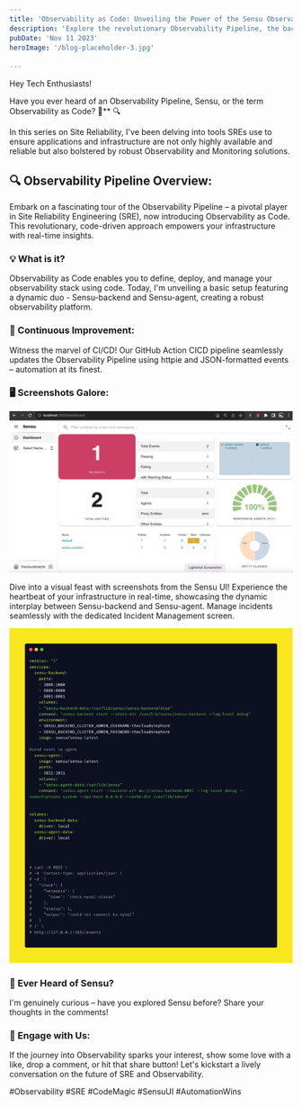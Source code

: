 ```yaml
---
title: 'Observability as Code: Unveiling the Power of the Sensu Observability Pipeline'
description: 'Explore the revolutionary Observability Pipeline, the backbone of Site Reliability Engineering, and learn how Sensu is transforming the landscape with Observability as Code.'
pubDate: 'Nov 11 2023'
heroImage: '/blog-placeholder-3.jpg'

---
```


Hey Tech Enthusiasts!

Have you ever heard of an Observability Pipeline, Sensu, or the term Observability as Code? 🚀** 🔍

In this series on Site Reliability, I've been delving into tools SREs use to ensure applications and infrastructure are not only highly available and reliable but also bolstered by robust Observability and Monitoring solutions.

## 🔍 Observability Pipeline Overview:

Embark on a fascinating tour of the Observability Pipeline – a pivotal player in Site Reliability Engineering (SRE), now introducing Observability as Code. This revolutionary, code-driven approach empowers your infrastructure with real-time insights.

### 💡 What is it?

Observability as Code enables you to define, deploy, and manage your observability stack using code. Today, I'm unveiling a basic setup featuring a dynamic duo - Sensu-backend and Sensu-agent, creating a robust observability platform.

### 🔄 Continuous Improvement:

Witness the marvel of CI/CD! Our GitHub Action CICD pipeline seamlessly updates the Observability Pipeline using httpie and JSON-formatted events – automation at its finest.

### 🖥️ Screenshots Galore:
![Screenshot 1](../images/sensu.png)


Dive into a visual feast with screenshots from the Sensu UI! Experience the heartbeat of your infrastructure in real-time, showcasing the dynamic interplay between Sensu-backend and Sensu-agent. Manage incidents seamlessly with the dedicated Incident Management screen.

![Screenshot 2](../images/sensu-docker-compose.png)

### 🤔 Ever Heard of Sensu?

I'm genuinely curious – have you explored Sensu before? Share your thoughts in the comments!

### 🚀 Engage with Us:

If the journey into Observability sparks your interest, show some love with a like, drop a comment, or hit that share button! Let's kickstart a lively conversation on the future of SRE and Observability.

#Observability #SRE #CodeMagic #SensuUI #AutomationWins
